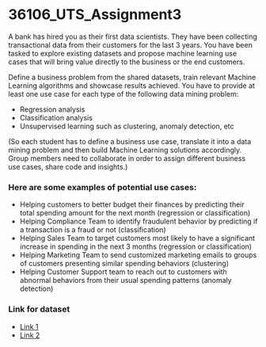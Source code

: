 # 36106_UTS_Assignment3
A bank has hired you as their first data scientists. They have been collecting transactional data from their customers for the last 3 years. You have been tasked to explore existing datasets and propose machine learning use cases that will bring value directly to the business or the end customers.

Define a business problem from the shared datasets, train relevant Machine Learning algorithms and showcase results achieved. You have to provide at least one use case for each type of the following data mining problem:
<ul>
  <li>Regression analysis</li>
  <li>Classification analysis</li>
  <li>Unsupervised learning such as clustering, anomaly detection, etc</li>
</ul>  

(So each student has to define a business use case, translate it into a data mining problem and then build Machine Learning solutions accordingly. Group members need to collaborate in order to assign different business use cases, share code and insights.)

### Here are some examples of potential use cases:
<ul>
<li>Helping customers to better budget their finances by predicting their total spending amount for the next month (regression or classification)</li>
<li>Helping Compliance Team to identify fraudulent behavior by predicting if a transaction is a fraud or not (classification)</li>
<li>Helping Sales Team to target customers most likely to have a significant increase in spending in the next 3 months (regression or classification)</li>
<li>Helping Marketing Team to send customized marketing emails to groups of customers presenting similar spending behaviors (clustering)</li>
<li>Helping Customer Support team to reach out to customers with abnormal behaviors from their usual spending patterns (anomaly detection)</li>
</ul>

### Link for dataset

<ul>
  <li><a href="https://drive.google.com/file/d/1Fqx7lZFI9DTP-uIV8gstnGoNVGygaeAO/view?usp=share_link">Link 1</a></li>
  <li><a href="https://drive.google.com/file/d/17nKfgrsIch_iPCInVU4IuAYB15JwS699/view?usp=share_link">Link 2</a></li>
</ul>
  
